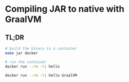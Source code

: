 # Compiling JAR to native with GraalVM

## TL;DR

```bash
# build the binary in a container
make jar docker

# run the container
docker run --rm -ti hello

docker run --rm -ti hello GraalVM
```
